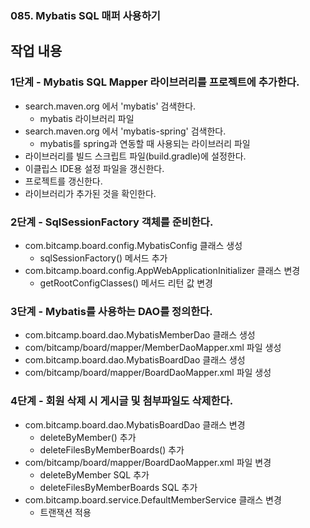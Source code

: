 ### 085. Mybatis SQL 매퍼 사용하기

## 작업 내용

### 1단계 - Mybatis SQL Mapper 라이브러리를 프로젝트에 추가한다.

- search.maven.org 에서 'mybatis' 검색한다.
  - mybatis 라이브러리 파일
- search.maven.org 에서 'mybatis-spring' 검색한다.
  - mybatis를 spring과 연동할 때 사용되는 라이브러리 파일
- 라이브러리를 빌드 스크립트 파일(build.gradle)에 설정한다.
- 이클립스 IDE용 설정 파일을 갱신한다.
- 프로젝트를 갱신한다.
- 라이브러리가 추가된 것을 확인한다.

### 2단계 - SqlSessionFactory 객체를 준비한다.

- com.bitcamp.board.config.MybatisConfig 클래스 생성
  - sqlSessionFactory() 메서드 추가
- com.bitcamp.board.config.AppWebApplicationInitializer 클래스 변경
  - getRootConfigClasses() 메서드 리턴 값 변경

### 3단계 - Mybatis를 사용하는 DAO를 정의한다.

- com.bitcamp.board.dao.MybatisMemberDao 클래스 생성
- com/bitcamp/board/mapper/MemberDaoMapper.xml 파일 생성
- com.bitcamp.board.dao.MybatisBoardDao 클래스 생성
- com/bitcamp/board/mapper/BoardDaoMapper.xml 파일 생성

### 4단계 - 회원 삭제 시 게시글 및 첨부파일도 삭제한다.

- com.bitcamp.board.dao.MybatisBoardDao 클래스 변경
  - deleteByMember() 추가
  - deleteFilesByMemberBoards() 추가
- com/bitcamp/board/mapper/BoardDaoMapper.xml 파일 변경
  - deleteByMember SQL 추가
  - deleteFilesByMemberBoards SQL 추가
- com.bitcamp.board.service.DefaultMemberService 클래스 변경
  - 트랜잭션 적용